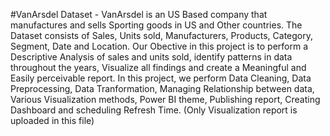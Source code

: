 #VanArsdel Dataset - 
VanArsdel is an US Based company that manufactures and sells Sporting goods in US and Other countries. 
The Dataset consists of Sales, Units sold, Manufacturers, Products, Category, Segment, Date and Location.
Our Obective in this project is to perform a Descriptive Analysis of sales and units sold, identify patterns in data throughout the years,
Visualize all findings and create a Meaningful and Easily perceivable report.
In this project, we perform Data Cleaning, Data Preprocessing, Data Tranformation, Managing Relationship between data,
Various Visualization methods, Power BI theme, Publishing report, Creating Dashboard and scheduling Refresh Time.
(Only Visualization report is uploaded in this file)

